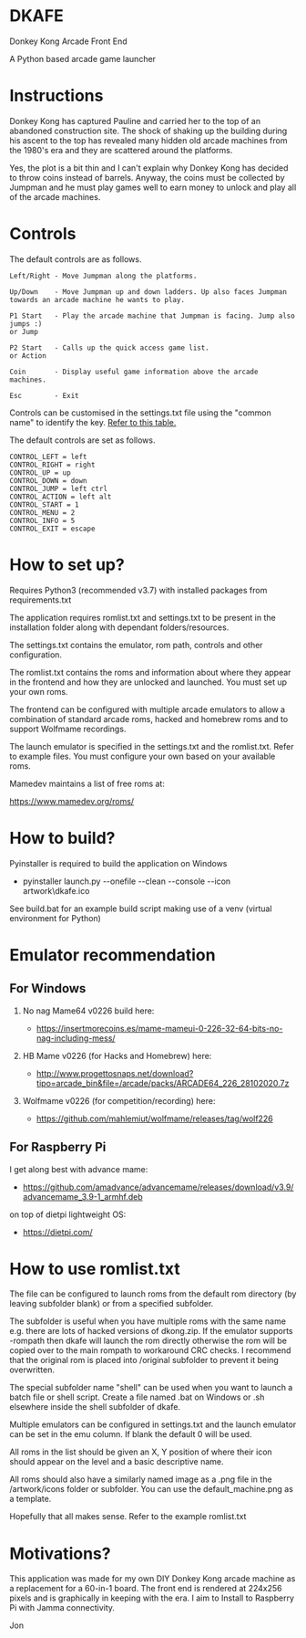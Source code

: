 # **DKAFE** #

Donkey Kong Arcade Front End

A Python based arcade game launcher

Instructions
============
Donkey Kong has captured Pauline and carried her to the top of an abandoned construction site. The shock of shaking up the building during his ascent to the top has revealed many hidden old arcade machines from the 1980's era and they are scattered around the platforms.

Yes, the plot is a bit thin and I can't explain why Donkey Kong has decided to throw coins instead of barrels. Anyway, the coins must be collected by Jumpman and he must play games well to earn money to unlock and play all of the arcade machines.

Controls
========
The default controls are as follows.

```
Left/Right - Move Jumpman along the platforms.

Up/Down    - Move Jumpman up and down ladders. Up also faces Jumpman towards an arcade machine he wants to play.

P1 Start   - Play the arcade machine that Jumpman is facing. Jump also jumps :)
or Jump

P2 Start   - Calls up the quick access game list.
or Action

Coin       - Display useful game information above the arcade machines.

Esc        - Exit
```

Controls can be customised in the settings.txt file using the "common name" to identify the key.  [Refer to this table.](http://thepythongamebook.com/en:glossary:p:pygame:keycodes)

The default controls are set as follows.

```
CONTROL_LEFT = left
CONTROL_RIGHT = right
CONTROL_UP = up
CONTROL_DOWN = down
CONTROL_JUMP = left ctrl
CONTROL_ACTION = left alt
CONTROL_START = 1
CONTROL_MENU = 2
CONTROL_INFO = 5
CONTROL_EXIT = escape
```

How to set up?
==============
Requires Python3 (recommended v3.7) with installed packages from requirements.txt

The application requires romlist.txt and settings.txt to be present in the installation folder along with dependant folders/resources.
 
The settings.txt contains the emulator, rom path, controls and other configuration.

The romlist.txt contains the roms and information about where they appear in the frontend and how they are unlocked and launched.  You must set up your own roms.

The frontend can be configured with multiple arcade emulators to allow a combination of standard arcade roms,  hacked and homebrew roms and to support Wolfmame recordings.

The launch emulator is specified in the settings.txt and the romlist.txt.  Refer to example files.  You must configure your own based on your available roms.

Mamedev maintains a list of free roms at:

https://www.mamedev.org/roms/

How to build?
=============
Pyinstaller is required to build the application on Windows
  - pyinstaller launch.py --onefile --clean --console --icon artwork\dkafe.ico

See build.bat for an example build script making use of a venv (virtual environment for Python)

Emulator recommendation
=======================
For Windows
-----------
1. No nag Mame64 v0226 build here:
   - https://insertmorecoins.es/mame-mameui-0-226-32-64-bits-no-nag-including-mess/

2. HB Mame v0226 (for Hacks and Homebrew) here: 
   - http://www.progettosnaps.net/download?tipo=arcade_bin&file=/arcade/packs/ARCADE64_226_28102020.7z

3. Wolfmame v0226 (for competition/recording) here:
   - https://github.com/mahlemiut/wolfmame/releases/tag/wolf226

For Raspberry Pi
----------------
I get along best with advance mame:
  - https://github.com/amadvance/advancemame/releases/download/v3.9/advancemame_3.9-1_armhf.deb

on top of dietpi lightweight OS:
  - https://dietpi.com/

How to use romlist.txt
======================
The file can be configured to launch roms from the default rom directory (by leaving subfolder blank) or from a specified subfolder.  

The subfolder is useful when you have multiple roms with the same name e.g. there are lots of hacked versions of dkong.zip.  If the emulator supports -rompath then dkafe will launch the rom directly otherwise the rom will be copied over to the main rompath to workaround CRC checks.  I recommend that the original rom is placed into /original subfolder to prevent it being overwritten.

The special subfolder name "shell" can be used when you want to launch a batch file or shell script.  Create a file named <romname>.bat on Windows or <romname>.sh elsewhere inside the shell subfolder of dkafe.

Multiple emulators can be configured in settings.txt and the launch emulator can be set in the emu column. If blank the default 0 will be used.

All roms in the list should be given an X, Y position of where their icon should appear on the level and a basic descriptive name.

All roms should also have a similarly named image as a .png file in the /artwork/icons folder or subfolder.  You can use the default_machine.png as a template.

Hopefully that all makes sense.  Refer to the example romlist.txt


Motivations?
============
This application was made for my own DIY Donkey Kong arcade machine as a replacement for a 60-in-1 board.  The front end is rendered at 224x256 pixels and is graphically in keeping with the era.
I aim to Install to Raspberry Pi with Jamma connectivity.

Jon